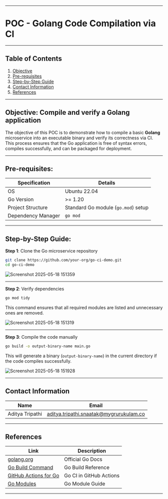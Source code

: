 

---

# **POC - Golang Code Compilation via CI**

---

## Table of Contents

1. [Objective](#objective)
2. [Pre-requisites](#pre-requisites)
3. [Step-by-Step Guide](#step-by-step-guide)
4. [Contact Information](#contact-information)
5. [References](#references)

---

## Objective: Compile and verify a Golang application

The objective of this POC is to demonstrate how to compile a basic **Golang** microservice into an executable binary and verify its correctness via CI. This process ensures that the Go application is free of syntax errors, compiles successfully, and can be packaged for deployment.

---

## Pre-requisites:

| **Specification**  | **Details**                         |
| ------------------ | ----------------------------------- |
| OS                 | Ubuntu 22.04                        |
| Go Version         | >= 1.20                             |
| Project Structure  | Standard Go module (`go.mod`) setup |
| Dependency Manager | `go mod`                            |

---

## Step-by-Step Guide:

**Step 1**: Clone the Go microservice repository

```bash
git clone https://github.com/your-org/go-ci-demo.git
cd go-ci-demo
```

![Screenshot 2025-05-18 151359](https://github.com/user-attachments/assets/f558c01c-ead3-4467-a149-70aadb47dc99)


---

**Step 2**: Verify dependencies

```bash
go mod tidy
```

This command ensures that all required modules are listed and unnecessary ones are removed.

![Screenshot 2025-05-18 151319](https://github.com/user-attachments/assets/bad30208-db0a-49e7-a97e-c1cc207c821c)


---

**Step 3**: Compile the code manually

```bash
go build -o output-binary-name main.go
```

This will generate a binary (`output-binary-name`) in the current directory if the code compiles successfully.

![Screenshot 2025-05-18 151928](https://github.com/user-attachments/assets/e12e4cdd-44fd-44c9-908d-8ac782d4d972)




---

## Contact Information

| **Name**        | **Email**                                                                                 |
| --------------- | ----------------------------------------------------------------------------------------- |
| Aditya Tripathi | [aditya.tripathi.snaatak@mygrurukulam.co](mailto:aditya.tripathi.snaatak@mygrurukulam.co) |

---

## References

| **Link**                                                                                   | **Description**         |
| ------------------------------------------------------------------------------------------ | ----------------------- |
| [golang.org](https://golang.org/doc/)                                                      | Official Go Docs        |
| [Go Build Command](https://pkg.go.dev/cmd/go#hdr-Compile_packages_and_dependencies)        | Go Build Reference      |
| [GitHub Actions for Go](https://docs.github.com/en/actions/guides/building-and-testing-go) | Go CI in GitHub Actions |
| [Go Modules](https://blog.golang.org/using-go-modules)                                     | Go Module Guide         |

---

